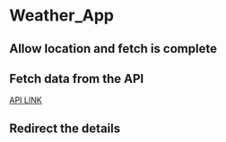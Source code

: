 # Weather_App

## Allow location and fetch is complete

## Fetch data from the API 


[API LINK](https://openweathermap.org/current)

## Redirect the details
